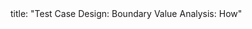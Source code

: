 <frontmatter>
title: "Test Case Design: Boundary Value Analysis: How"
</frontmatter>

<include src="index-body.md" boilerplate />
